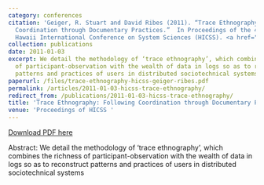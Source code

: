 ```yaml
---
category: conferences
citation: 'Geiger, R. Stuart and David Ribes (2011). “Trace Ethnography: Following
  Coordination through Documentary Practices.”  In Proceedings of the 44th Annual
  Hawaii International Conference on System Sciences (HICSS). <a href="http://www.stuartgeiger.com/trace-ethnography-hicss-geiger-ribes.pdf">http://www.stuartgeiger.com/trace-ethnography-hicss-geiger-ribes.pdf</a>'
collection: publications
date: 2011-01-03
excerpt: We detail the methodology of ‘trace ethnography’, which combines the richness
  of participant-observation with the wealth of data in logs so as to reconstruct
  patterns and practices of users in distributed sociotechnical systems
paperurl: /files/trace-ethnography-hicss-geiger-ribes.pdf
permalink: /articles/2011-01-03-hicss-trace-ethnography/
redirect_from: /publications/2011-01-03-hicss-trace-ethnography/
title: 'Trace Ethnography: Following Coordination through Documentary Practices'
venue: 'Proceedings of HICSS '
---
```


<a href='http://www.stuartgeiger.com/trace-ethnography-hicss-geiger-ribes.pdf'>Download PDF here</a>

Abstract: We detail the methodology of ‘trace ethnography’, which combines the richness of participant-observation with the wealth of data in logs so as to reconstruct patterns and practices of users in distributed sociotechnical systems